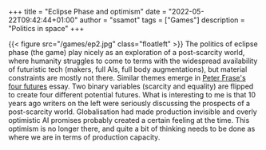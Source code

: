 +++
title = "Eclipse Phase and optimism"
date = "2022-05-22T09:42:44+01:00"
author = "ssamot"
tags = ["Games"]
description = "Politics in space"
+++

{{< figure src="/games/ep2.jpg" class="floatleft"  >}} The politics of eclipse phase (the game) play nicely as an exploration of a post-scarcity world, where humanity struggles to come to terms with the widespread availability of futuristic tech (makers, full AIs, full body augmentations), but material constraints are mostly not there. Similar themes emerge in [Peter Frase's](http://www.peterfrase.com) [four futures](https://jacobinmag.com/2011/12/four-futures) essay. Two binary variables (scarcity and equality) are flipped to create four different potential futures. What is interesting to me is that 10 years ago writers on the left were seriously discussing the prospects of a post-scarcity world. Globalisation had made production invisible and overly optimistic AI promises probably created a certain feeling at the time. This optimism is no longer there, and quite a bit of thinking needs to be done as where we are in terms of production capacity. 
